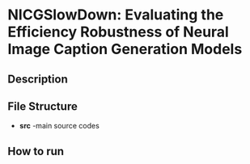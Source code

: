 # NICGSlowDown: Evaluating the Efficiency Robustness of Neural Image Caption Generation Models

## Description


## File Structure
* **src** -main source codes 


## How to run

# 
